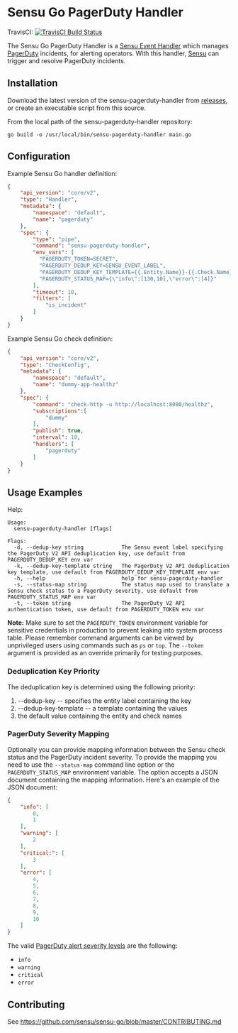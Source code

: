# Sensu Go PagerDuty Handler
TravisCI: [![TravisCI Build Status](https://travis-ci.org/sensu/sensu-pagerduty-handler.svg?branch=master)](https://travis-ci.org/sensu/sensu-pagerduty-handler)

The Sensu Go PagerDuty Handler is a [Sensu Event Handler][3] which manages
[PagerDuty][2] incidents, for alerting operators. With this handler,
[Sensu][1] can trigger and resolve PagerDuty incidents.

## Installation

Download the latest version of the sensu-pagerduty-handler from [releases][4],
or create an executable script from this source.

From the local path of the sensu-pagerduty-handler repository:
```
go build -o /usr/local/bin/sensu-pagerduty-handler main.go
```

## Configuration

Example Sensu Go handler definition:

```json
{
    "api_version": "core/v2",
    "type": "Handler",
    "metadata": {
        "namespace": "default",
        "name": "pagerduty"
    },
    "spec": {
        "type": "pipe",
        "command": "sensu-pagerduty-handler",
        "env_vars": [
          "PAGERDUTY_TOKEN=SECRET",
          "PAGERDUTY_DEDUP_KEY=SENSU_EVENT_LABEL",
          "PAGERDUTY_DEDUP_KEY_TEMPLATE={{.Entity.Name}}-{{.Check.Name}}",
          "PAGERDUTY_STATUS_MAP={\"info\":[130,10],\"error\":[4]}"
        ],
        "timeout": 10,
        "filters": [
            "is_incident"
        ]
    }
}
```

Example Sensu Go check definition:

```json
{
    "api_version": "core/v2",
    "type": "CheckConfig",
    "metadata": {
        "namespace": "default",
        "name": "dummy-app-healthz"
    },
    "spec": {
        "command": "check-http -u http://localhost:8080/healthz",
        "subscriptions":[
            "dummy"
        ],
        "publish": true,
        "interval": 10,
        "handlers": [
            "pagerduty"
        ]
    }
}
```

## Usage Examples

Help:
```
Usage:
  sensu-pagerduty-handler [flags]

Flags:
  -d, --dedup-key string            The Sensu event label specifying the PagerDuty V2 API deduplication key, use default from PAGERDUTY_DEDUP_KEY env var
  -k, --dedup-key-template string   The PagerDuty V2 API deduplication key template, use default from PAGERDUTY_DEDUP_KEY_TEMPLATE env var
  -h, --help                        help for sensu-pagerduty-handler
  -s, --status-map string           The status map used to translate a Sensu check status to a PagerDuty severity, use default from PAGERDUTY_STATUS_MAP env var
  -t, --token string                The PagerDuty V2 API authentication token, use default from PAGERDUTY_TOKEN env var
```

**Note:** Make sure to set the `PAGERDUTY_TOKEN` environment variable for sensitive credentials in production to prevent leaking into system process table. Please remember command arguments can be viewed by unprivileged users using commands such as `ps` or `top`. The `--token` argument is provided as an override primarily for testing purposes. 

### Deduplication Key Priority

The deduplication key is determined using the following priority:
1. --dedup-key  --  specifies the entity label containing the key
1. --dedup-key-template  --  a template containing the values
1. the default value containing the entity and check names

### PagerDuty Severity Mapping

Optionally you can provide mapping information between the Sensu check status and the PagerDuty incident severity.
To provide the mapping you need to use the `--status-map` command line option or the `PAGERDUTY_STATUS_MAP` environment variable.
The option accepts a JSON document containing the mapping information. Here's an example of the JSON document:

```json
{
    "info": [
        0,
        1
    ],
    "warning": [
        2
    ],
    "critical:": [
        3
    ],
    "error": [
        4,
        5,
        6,
        7,
        8,
        9,
        10
    ]
}
```

The valid [PagerDuty alert severity levels][5] are the following:
* `info`
* `warning`
* `critical`
* `error`

## Contributing

See https://github.com/sensu/sensu-go/blob/master/CONTRIBUTING.md

[1]: https://github.com/sensu/sensu-go
[2]: https://www.pagerduty.com/ 
[3]: https://docs.sensu.io/sensu-go/5.0/reference/handlers/#how-do-sensu-handlers-work
[4]: https://github.com/sensu/sensu-pagerduty-handler/releases
[5]: https://support.pagerduty.com/docs/dynamic-notifications#section-eventalert-severity-levels
